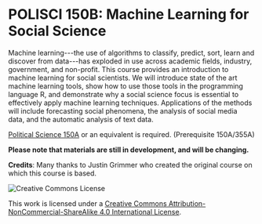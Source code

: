 # POLISCI 150B: Machine Learning for Social Science

Machine learning---the use of algorithms to classify, predict, sort, learn and discover from data---has exploded in use across academic fields, industry, government, and non-profit. This course provides an introduction to machine learning for social scientists. We will introduce state of the art machine learning tools, show how to use those tools in the programming language R, and demonstrate why a social science focus is essential to effectively apply machine learning techniques. Applications of the methods will include forecasting social phenomena, the analysis of social media data, and the automatic analysis of text data. 

[Political Science 150A](https://www.dropbox.com/s/eqkpyd4cv1uhzjb/Polisci150A_syllabus_Fall17.pdf?dl=0) or an equivalent is required. (Prerequisite 150A/355A)

**Please note that materials are still in development, and will be changing.**

**Credits**: Many thanks to Justin Grimmer who created the original course on which this course is based.

![Creative Commons License](https://i.creativecommons.org/l/by-nc-sa/4.0/88x31.png)

This work is licensed under a [Creative Commons Attribution-NonCommercial-ShareAlike 4.0 International License](http://creativecommons.org/licenses/by-nc-sa/4.0/).




